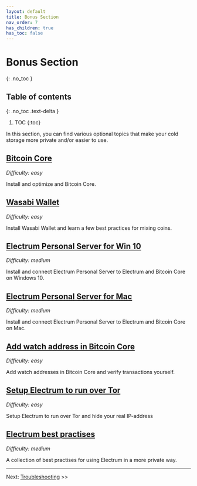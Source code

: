 ```yaml
---
layout: default
title: Bonus Section
nav_order: 7
has_children: true
has_toc: false
---
```

# Bonus Section
{: .no_toc }

## Table of contents
{: .no_toc .text-delta }

1. TOC
{:toc}

In this section, you can find various optional topics that make your cold storage more private and/or easier to use. 

## [**Bitcoin Core**](hodl-guide_61_bitcoin-core.md)

*Difficulty: easy*

Install and optimize and Bitcoin Core.

## [**Wasabi Wallet**](hodl-guide_62_wasabi-wallet.md)

*Difficulty: easy*

Install Wasabi Wallet and learn a few best practices for mixing coins.

## [**Electrum Personal Server for Win 10**](hodl-guide_63_eps-win.md)

*Difficulty: medium*

Install and connect Electrum Personal Server to Electrum and Bitcoin Core on Windows 10.

## [**Electrum Personal Server for Mac**](hodl-guide_64_eps-mac.md)

*Difficulty: medium*

Install and connect Electrum Personal Server to Electrum and Bitcoin Core on Mac.

## [**Add watch address in Bitcoin Core**](hodl-guide_65_watch-address.md)

*Difficulty: easy*

Add watch addresses in Bitcoin Core and verify transactions yourself.

## [**Setup Electrum to run over Tor**](hodl-guide_66_electrum-tor.md)

*Difficulty: easy* 

Setup Electrum to run over Tor and hide your real IP-address

## [**Electrum best practises**](hodl-guide_67_electrum-bp.md)

*Difficulty: medium* 

A collection of best practises for using Electrum in a more private way.

---

Next: [Troubleshooting](hodl-guide_70_troubleshooting.md) >>
